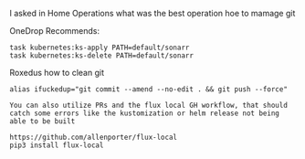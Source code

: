 I asked in Home Operations what was the best operation hoe to mamage git

OneDrop Recommends:
```
task kubernetes:ks-apply PATH=default/sonarr
task kubernetes:ks-delete PATH=default/sonarr
```

Roxedus how to clean git
```
alias ifuckedup="git commit --amend --no-edit . && git push --force"
```

```
You can also utilize PRs and the flux local GH workflow, that should catch some errors like the kustomization or helm release not being able to be built
```

```
https://github.com/allenporter/flux-local
pip3 install flux-local
```